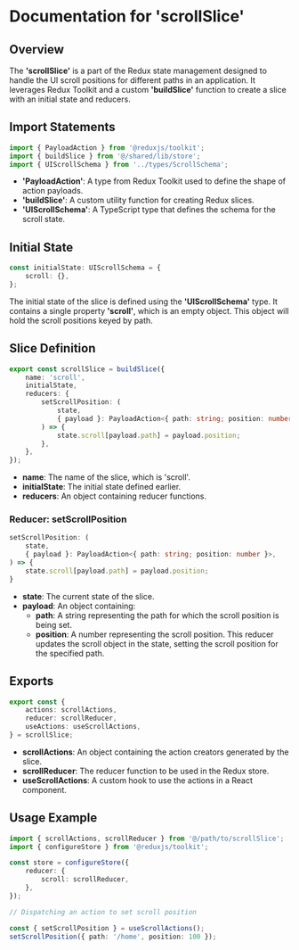 # Documentation for 'scrollSlice'

## Overview
The **'scrollSlice'** is a part of the Redux state management designed to handle the UI scroll positions for different paths in an application. It leverages Redux Toolkit and a custom **'buildSlice'** function to create a slice with an initial state and reducers.

## Import Statements
```typescript
import { PayloadAction } from '@reduxjs/toolkit';
import { buildSlice } from '@/shared/lib/store';
import { UIScrollSchema } from '../types/ScrollSchema';
```
- **'PayloadAction'**: A type from Redux Toolkit used to define the shape of action payloads.
- **'buildSlice'**: A custom utility function for creating Redux slices.
- **'UIScrollSchema'**: A TypeScript type that defines the schema for the scroll state.

## Initial State
```typescript
const initialState: UIScrollSchema = {
    scroll: {},
};
```

The initial state of the slice is defined using the **'UIScrollSchema'** type. It contains a single property **'scroll'**, which is an empty object. This object will hold the scroll positions keyed by path.

## Slice Definition
```typescript
export const scrollSlice = buildSlice({
    name: 'scroll',
    initialState,
    reducers: {
        setScrollPosition: (
            state,
            { payload }: PayloadAction<{ path: string; position: number }>,
        ) => {
            state.scroll[payload.path] = payload.position;
        },
    },
});
```
- **name**: The name of the slice, which is 'scroll'.
- **initialState**: The initial state defined earlier.
- **reducers**: An object containing reducer functions.

### Reducer: setScrollPosition
```typescript
setScrollPosition: (
    state,
    { payload }: PayloadAction<{ path: string; position: number }>,
) => {
    state.scroll[payload.path] = payload.position;
}
```
- **state**: The current state of the slice.
- **payload**: An object containing:
  - **path**: A string representing the path for which the scroll position is being set.
  - **position**: A number representing the scroll position.
  This reducer updates the scroll object in the state, setting the scroll position for the specified path.

## Exports
```typescript
export const {
    actions: scrollActions,
    reducer: scrollReducer,
    useActions: useScrollActions,
} = scrollSlice;
```
- **scrollActions**: An object containing the action creators generated by the slice.
- **scrollReducer**: The reducer function to be used in the Redux store.
- **useScrollActions**: A custom hook to use the actions in a React component.


## Usage Example
```typescript
import { scrollActions, scrollReducer } from '@/path/to/scrollSlice';
import { configureStore } from '@reduxjs/toolkit';

const store = configureStore({
    reducer: {
        scroll: scrollReducer,
    },
});

// Dispatching an action to set scroll position

const { setScrollPosition } = useScrollActions();
setScrollPosition({ path: '/home', position: 100 });
```
